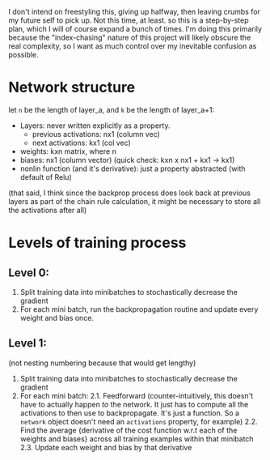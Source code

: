 I don't intend on freestyling this, giving up halfway, then leaving crumbs for my future self to pick up. Not this time, at least. so this is a step-by-step plan, which I will of course expand a bunch of times. I'm doing this primarily because the "index-chasing" nature of this project will likely obscure the real complexity, so I want as much control over my inevitable confusion as possible. 

# Network structure
let `n` be the length of layer_a, and `k` be the length of layer_a+1:
- Layers: never written explicitly as a property.
	- previous activations: nx1 (column vec)
	- next activations: kx1 (col vec)
- weights: kxn matrix, where n
- biases: nx1 (column vector)
(quick check: kxn x nx1 + kx1 -> kx1)
- nonlin function (and it's derivative): just a property abstracted (with default of Relu)

(that said, I think since the backprop process does look back at previous layers 
as part of the chain rule calculation, it might be necessary to store all the activations after all)

# Levels of training process
## Level 0:
1. Split training data into minibatches to stochastically decrease the gradient
2. For each mini batch, run the backpropagation routine and update every weight and bias once.

## Level 1:
(not nesting numbering because that would get lengthy)
1. Split training data into minibatches to stochastically decrease the gradient
2. For each mini batch:
	2.1. Feedforward (counter-intuitively, this doesn't have to actually happen _to_ the network. It just has to compute all the activations to then use to backpropagate. It's just a function. So a `network` object doesn't need an `activations` property, for example)
	2.2. Find the average {derivative of the cost function w.r.t each of the weights and biases} across all training examples within that minibatch 
	2.3. Update each weight and bias by that derivative
